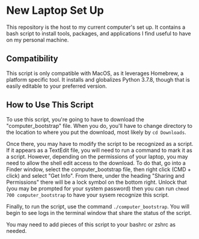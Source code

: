 # New Laptop Set Up

This repository is the host to my current computer's set up. It contains a bash script to install tools, packages, and applications I find useful to have on my personal machine.

## Compatibility

This script is only compatible with MacOS, as it leverages Homebrew, a platform specific tool. It installs and globalizes Python 3.7.8, though that is easily editable to your preferred version.

## How to Use This Script

To use this script, you're going to have to download the "computer_bootstrap" file. When you do, you'll have to change directory to the location to where you put the download, most likely by `cd Downloads`.

Once there, you may have to modify the script to be recognized as a script. If it appears as a TextEdit file, you will need to run a command to mark it as a script. However, depending on the permissions of your laptop, you may need to allow the shell edit access to the download. To do that, go into a Finder window, select the computer_bootstrap file, then right click (CMD + click) and select "Get Info". From there, under the heading "Sharing and Permissions" there will be a lock symbol on the bottom right. Unlock that (you may be prompted for your system password) then you can run `chmod 700 computer_bootstrap` to have your sysem recognize this script.

Finally, to run the script, use the command `./computer_bootstrap`. You will begin to see logs in the terminal window that share the status of the script.

You may need to add pieces of this script to your bashrc or zshrc as needed.
